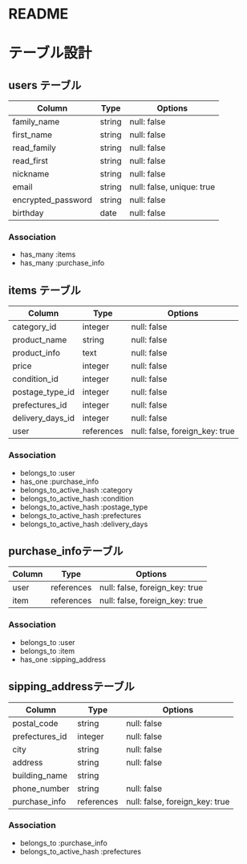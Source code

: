 # README

# テーブル設計

## users テーブル
| Column             | Type    | Options                   |
| ------------------ | ------- | ------------------------- |
| family_name        | string  | null: false               |
| first_name         | string  | null: false               |
| read_family        | string  | null: false               |
| read_first         | string  | null: false               |
| nickname           | string  | null: false               |
| email              | string  | null: false, unique: true |
| encrypted_password | string  | null: false               |
| birthday           | date    | null: false               |

### Association

- has_many :items
- has_many :purchase_info


## items テーブル
| Column           | Type       | Options                         |
| ---------------- | ---------- | ------------------------------- |
| category_id      | integer    | null: false                     |
| product_name     | string     | null: false                     |
| product_info     | text       | null: false                     |
| price            | integer    | null: false                     |
| condition_id     | integer    | null: false                     |
| postage_type_id  | integer    | null: false                     |
| prefectures_id   | integer    | null: false                     |
| delivery_days_id | integer    | null: false                     |
| user             | references | null: false, foreign_key: true  |

### Association

- belongs_to :user
- has_one :purchase_info
- belongs_to_active_hash :category
- belongs_to_active_hash :condition
- belongs_to_active_hash :postage_type
- belongs_to_active_hash :prefectures
- belongs_to_active_hash :delivery_days

## purchase_infoテーブル
| Column | Type       | Options                        |
| ------ | ---------- | ------------------------------ |
| user   | references | null: false, foreign_key: true |
| item   | references | null: false, foreign_key: true |

### Association

- belongs_to :user
- belongs_to :item
- has_one :sipping_address

## sipping_addressテーブル
| Column         | Type       | Options                        |
| -------------- | ---------- | ------------------------------ |
| postal_code    | string     | null: false                    |
| prefectures_id | integer    | null: false                    |
| city           | string     | null: false                    |
| address        | string     | null: false                    |
| building_name  | string     |                                |
| phone_number   | string     | null: false                    |
| purchase_info  | references | null: false, foreign_key: true |

### Association

- belongs_to :purchase_info
- belongs_to_active_hash :prefectures